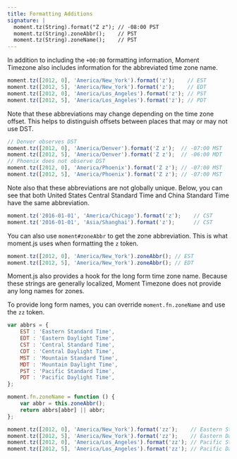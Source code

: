 ```yaml
---
title: Formatting Additions
signature: |
  moment.tz(String).format("Z z"); // -08:00 PST
  moment.tz(String).zoneAbbr();    // PST
  moment.tz(String).zoneName();    // PST
---
```



In addition to including the `+00:00` formatting information, Moment Timezone also
includes information for the abbreviated time zone name.

```js
moment.tz([2012, 0], 'America/New_York').format('z');    // EST
moment.tz([2012, 5], 'America/New_York').format('z');    // EDT
moment.tz([2012, 0], 'America/Los_Angeles').format('z'); // PST
moment.tz([2012, 5], 'America/Los_Angeles').format('z'); // PDT
```

Note that these abbreviations may change depending on the time zone offset. This helps to
distinguish offsets between places that may or may not use DST.

```js
// Denver observes DST
moment.tz([2012, 0], 'America/Denver').format('Z z');  // -07:00 MST
moment.tz([2012, 5], 'America/Denver').format('Z z');  // -06:00 MDT
// Phoenix does not observe DST
moment.tz([2012, 0], 'America/Phoenix').format('Z z'); // -07:00 MST
moment.tz([2012, 5], 'America/Phoenix').format('Z z'); // -07:00 MST
```

Note also that these abbreviations are not globally unique. Below, you can see that
both United States Central Standard Time and China Standard Time have the same abbreviation.

```js
moment.tz('2016-01-01', 'America/Chicago').format('z');    // CST
moment.tz('2016-01-01', 'Asia/Shanghai').format('z');      // CST
```

You can also use `moment#zoneAbbr` to get the zone abbreviation. This is what
moment.js uses when formatting the `z` token.

```js
moment.tz([2012, 0], 'America/New_York').zoneAbbr(); // EST
moment.tz([2012, 5], 'America/New_York').zoneAbbr(); // EDT
```

Moment.js also provides a hook for the long form time zone name. Because these strings
are generally localized, Moment Timezone does not provide any long names for zones.

To provide long form names, you can override `moment.fn.zoneName` and use the `zz` token.

```js
var abbrs = {
    EST : 'Eastern Standard Time',
    EDT : 'Eastern Daylight Time',
    CST : 'Central Standard Time',
    CDT : 'Central Daylight Time',
    MST : 'Mountain Standard Time',
    MDT : 'Mountain Daylight Time',
    PST : 'Pacific Standard Time',
    PDT : 'Pacific Daylight Time',
};

moment.fn.zoneName = function () {
    var abbr = this.zoneAbbr();
    return abbrs[abbr] || abbr;
};

moment.tz([2012, 0], 'America/New_York').format('zz');    // Eastern Standard Time
moment.tz([2012, 5], 'America/New_York').format('zz');    // Eastern Daylight Time
moment.tz([2012, 0], 'America/Los_Angeles').format('zz'); // Pacific Standard Time
moment.tz([2012, 5], 'America/Los_Angeles').format('zz'); // Pacific Daylight Time
```
